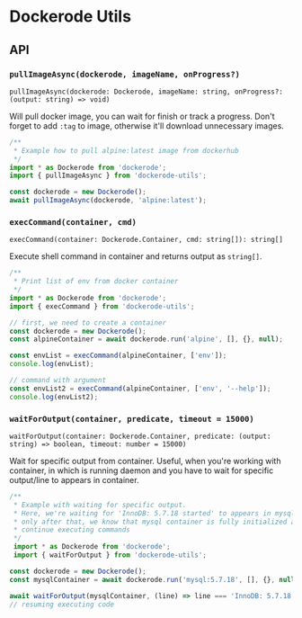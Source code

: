 # Dockerode Utils

## API

### `pullImageAsync(dockerode, imageName, onProgress?)`

`pullImageAsync(dockerode: Dockerode, imageName: string, onProgress?: (output: string) => void)`

Will pull docker image, you can wait for finish or track a progress. Don't forget
to add `:tag` to image, otherwise it'll download unnecessary images.

```javascript
/**
 * Example how to pull alpine:latest image from dockerhub
 */
import * as Dockerode from 'dockerode';
import { pullImageAsync } from 'dockerode-utils';

const dockerode = new Dockerode();
await pullImageAsync(dockerode, 'alpine:latest');
```

### `execCommand(container, cmd)`

`execCommand(container: Dockerode.Container, cmd: string[]): string[]`

Execute shell command in container and returns output as `string[]`.

```javascript
/**
 * Print list of env from docker container
 */
import * as Dockerode from 'dockerode';
import { execCommand } from 'dockerode-utils';

// first, we need to create a container
const dockerode = new Dockerode();
const alpineContainer = await dockerode.run('alpine', [], {}, null);

const envList = execCommand(alpineContainer, ['env']);
console.log(envList);

// command with argument
const envList2 = execCommand(alpineContainer, ['env', '--help']);
console.log(envList2);
```

### `waitForOutput(container, predicate, timeout = 15000)`

`waitForOutput(container: Dockerode.Container, predicate: (output: string) => boolean, timeout: number = 15000)`

Wait for specific output from container. Useful, when you're working
with container, in which is running daemon and you have to wait for specific output/line to appears in container.

```javascript
/**
 * Example with waiting for specific output.
 * Here, we're waiting for 'InnoDB: 5.7.18 started' to appears in mysql container
 * only after that, we know that mysql container is fully initialized and we can
 * continue executing commands
 */
 import * as Dockerode from 'dockerode';
 import { waitForOutput } from 'dockerode-utils';

const dockerode = new Dockerode();
const mysqlContainer = await dockerode.run('mysql:5.7.18', [], {}, null);

await waitForOutput(mysqlContainer, (line) => line === 'InnoDB: 5.7.18 started');
// resuming executing code

```
